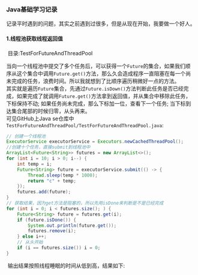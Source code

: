 ### Java基础学习记录

​	记录平时遇到的问题，其实之前遇到过很多，但是从现在开始，我要做一个好人。

#### 1.线程池获取线程返回值 

​	目录:TestForFutureAndThreadPool

​	当向一个线程池中提交了多个任务后，可以获得一个```Future```的集合，如果我们顺序从这个集合中调用```Future.get()```方法，那么久会造成程序一直阻塞在每一个尚未完成的任务，浪费时间。所以我就想到了比顺序遍历稍微好一点的方法。
​	
​	其实就是遍历`Future`集合，先通过`Future.isDown()`方法判断此任务是否已经完成，如果完成了就调用`Future.get()`方法拿到返回值，并从集合中移除此任务，下标保持不动; 如果任务尚未完成，那么下标加一位，查看下一个任务; 当下标到达集合尾部的时候归零，从头再来。
​	
​	可见GitHub上Java se仓库中```TestForFutureAndThreadPool/TestForFutureAndThreadPool.java```:

```java
// 创建一个线程池
ExecutorService executorService = Executors.newCachedThreadPool();
//创建十个任务，直接submit到线程池中
ArrayList<Future<String>> futures = new ArrayList<>();
for (int i = 10; i > 0; i--) {
    int temp = i;
    Future<String> future = executorService.submit(() -> {
        Thread.sleep(temp * 1000);
        return "c" + temp;
    });
    futures.add(future);
}
// 获取结果，因为get方法是阻塞的，所以先用isDone来判断是不是已经完成
for (int i = 0; i < futures.size(); ) {
    Future<String> future = futures.get(i);
    if (future.isDone()) {
        System.out.println(future.get());
        futures.remove(i);
    } else i++;
    // 从头开始
    if (i == futures.size()) i = 0;
}
```

​	输出结果按照线程睡眠的时间从低到高，结果如下:

